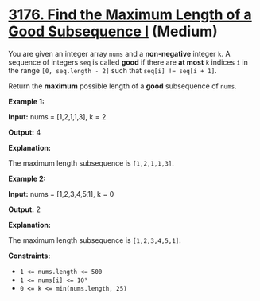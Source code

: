 # [3176. Find the Maximum Length of a Good Subsequence I][link] (Medium)

[link]: https://leetcode.cn/contest/biweekly-contest-132/problems/find-the-maximum-length-of-a-good-subsequence-i/

You are given an integer array `nums` and a **non-negative** integer `k`. A sequence of integers
`seq` is called **good** if there are **at most** `k` indices `i` in the range `[0, seq.length - 2]`
such that `seq[i] != seq[i + 1]`.

Return the **maximum** possible length of a **good** subsequence of `nums`.

**Example 1:**

**Input:** nums = \[1,2,1,1,3\], k = 2

**Output:** 4

**Explanation:**

The maximum length subsequence is `[1,2,1,1,3]`.

**Example 2:**

**Input:** nums = \[1,2,3,4,5,1\], k = 0

**Output:** 2

**Explanation:**

The maximum length subsequence is `[1,2,3,4,5,1]`.

**Constraints:**

- `1 <= nums.length <= 500`
- `1 <= nums[i] <= 10⁹`
- `0 <= k <= min(nums.length, 25)`
